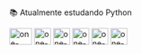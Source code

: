 

  📚 Atualmente estudando Python 
<div>
<img align="center" alt="one-Python" height="30" width="40" src="https://cdn.jsdelivr.net/gh/devicons/devicon/icons/python/python-original.svg" />
<img align="center" alt="one-Html5" height="30" widht="40" src="https://cdn.jsdelivr.net/gh/devicons/devicon/icons/html5/html5-original.svg" />
<img align="center" alt="one-MySQL" height="30" widht="40" src="https://cdn.jsdelivr.net/gh/devicons/devicon/icons/mysql/mysql-original.svg" />
<img align="center" alt="one-Pandas" height="30" widht="40" src="https://cdn.jsdelivr.net/gh/devicons/devicon/icons/pandas/pandas-original.svg" />
<img align="center" alt="one-Django" height="30" widht="40" src="https://cdn.jsdelivr.net/gh/devicons/devicon/icons/django/django-plain.svg" />
<img align="center" alt="one-css3" height="30" widht="40" src="https://cdn.jsdelivr.net/gh/devicons/devicon/icons/css3/css3-original.svg" />




</div>
